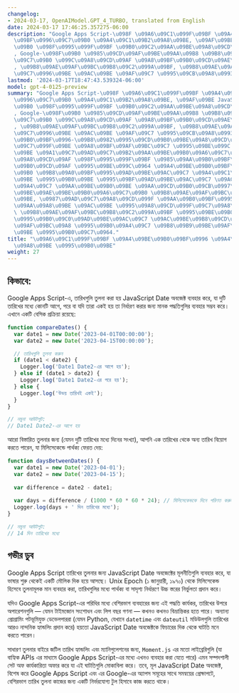 ```yaml
---
changelog:
- 2024-03-17, OpenAIModel.GPT_4_TURBO, translated from English
date: 2024-03-17 17:46:25.357275-06:00
description: "Google Apps Script-\u098F \u09A6\u09C1\u099F\u09BF \u09A4\u09BE\u09B0\
  \u09BF\u0996\u09C7\u09B0 \u09A4\u09C1\u09B2\u09A8\u09BE, \u09AF\u09BE JavaScript-\u098F\
  \u09B0 \u098F\u0995\u099F\u09BF \u09B0\u09C2\u09AA\u09BE\u09A8\u09CD\u09A4\u09B0\
  , Google-\u098F\u09B0 \u0985\u09CD\u09AF\u09BE\u09AA\u09B8 \u09B8\u09AE\u09C2\u09B9\
  \u09C7\u09B0 \u099C\u09A8\u09CD\u09AF \u09A8\u09BF\u09B0\u09CD\u09AE\u09BF\u09A4\
  , \u09B8\u09AE\u09AF\u09BC\u09B8\u09C2\u099A\u09BF, \u09B8\u09AE\u09AF\u09BC\u09B0\
  \u09C7\u0996\u09BE \u09AC\u09BE \u09AF\u09C7 \u0995\u09CB\u09A8\u0993\u2026"
lastmod: '2024-03-17T18:47:43.539324-06:00'
model: gpt-4-0125-preview
summary: "Google Apps Script-\u098F \u09A6\u09C1\u099F\u09BF \u09A4\u09BE\u09B0\u09BF\
  \u0996\u09C7\u09B0 \u09A4\u09C1\u09B2\u09A8\u09BE, \u09AF\u09BE JavaScript-\u098F\
  \u09B0 \u098F\u0995\u099F\u09BF \u09B0\u09C2\u09AA\u09BE\u09A8\u09CD\u09A4\u09B0\
  , Google-\u098F\u09B0 \u0985\u09CD\u09AF\u09BE\u09AA\u09B8 \u09B8\u09AE\u09C2\u09B9\
  \u09C7\u09B0 \u099C\u09A8\u09CD\u09AF \u09A8\u09BF\u09B0\u09CD\u09AE\u09BF\u09A4\
  , \u09B8\u09AE\u09AF\u09BC\u09B8\u09C2\u099A\u09BF, \u09B8\u09AE\u09AF\u09BC\u09B0\
  \u09C7\u0996\u09BE \u09AC\u09BE \u09AF\u09C7 \u0995\u09CB\u09A8\u0993 \u09A4\u09BE\
  \u09B0\u09BF\u0996-\u09B8\u0982\u0995\u09CD\u09B0\u09BE\u09A8\u09CD\u09A4 \u09A1\
  \u09C7\u099F\u09BE \u09A8\u09BF\u09AF\u09BC\u09C7 \u0995\u09BE\u099C \u0995\u09B0\
  \u09BE \u09A1\u09C7\u09AD\u09C7\u09B2\u09AA\u09BE\u09B0\u09A6\u09C7\u09B0 \u099C\
  \u09A8\u09CD\u09AF \u098F\u0995\u099F\u09BF \u0985\u09AA\u09B0\u09BF\u09B9\u09BE\
  \u09B0\u09CD\u09AF \u0995\u09BE\u099C\u0964 \u09A4\u09BE\u09B0\u09BF\u0996\u09C7\
  \u09B0 \u09B8\u09A0\u09BF\u0995\u09AD\u09BE\u09AC\u09C7 \u09A4\u09C1\u09B2\u09A8\
  \u09BE \u0995\u09B0\u09BE \u0995\u09BF\u09AD\u09BE\u09AC\u09C7 \u09AC\u09C1\u099D\
  \u09A4\u09C7 \u09AA\u09BE\u09B0\u09BE \u09AA\u09CD\u09B0\u09CB\u0997\u09CD\u09B0\
  \u09BE\u09AE\u09BE\u09B0\u09A6\u09C7\u09B0 \u09B8\u09AE\u09AF\u09BC\u09B8\u09C0\u09AE\
  \u09BE, \u0987\u09AD\u09C7\u09A8\u09CD\u099F \u09AA\u09B0\u09BF\u0995\u09B2\u09CD\
  \u09AA\u09A8\u09BE \u09AC\u09BE \u0995\u09A8\u09CD\u099F\u09C7\u09A8\u09CD\u099F\
  \ \u09B8\u09AE\u09AF\u09BC\u09B8\u09C2\u099A\u09BF \u0995\u09BE\u09B0\u09CD\u09AF\
  \u0995\u09B0\u09C0\u09AD\u09BE\u09AC\u09C7 \u09AC\u09BE\u09B8\u09CD\u09A4\u09AC\u09BE\
  \u09AF\u09BC\u09A8 \u0995\u09B0\u09A4\u09C7 \u09B8\u09B9\u09BE\u09AF\u09BC\u09A4\
  \u09BE \u0995\u09B0\u09C7\u0964."
title: "\u09A6\u09C1\u099F\u09BF \u09A4\u09BE\u09B0\u09BF\u0996 \u09A4\u09C1\u09B2\
  \u09A8\u09BE \u0995\u09B0\u09BE"
weight: 27
---
```


## কিভাবে:
Google Apps Script-এ, তারিখগুলি তুলনা করা হয় JavaScript Date অবজেক্ট ব্যবহার করে, যা দুটি তারিখের মধ্যে কোনটি আগে, পরে বা যদি তারা একই হয় তা নির্ধারণ করার জন্য মানক পদ্ধতিগুলির ব্যবহার সম্ভব করে। এখানে একটি বেসিক প্রক্রিয়া রয়েছে:

```javascript
function compareDates() {
  var date1 = new Date('2023-04-01T00:00:00');
  var date2 = new Date('2023-04-15T00:00:00');

  // তারিখগুলি তুলনা করুন
  if (date1 < date2) {
    Logger.log('Date1 Date2-এর আগে হয়');
  } else if (date1 > date2) {
    Logger.log('Date1 Date2-এর পরে হয়');
  } else {
    Logger.log('উভয় তারিখই একই');
  }
}

// নমুনা আউটপুট:
// Date1 Date2-এর আগে হয়
```

আরো বিস্তারিত তুলনার জন্য (যেমন দুটি তারিখের মধ্যে দিনের সংখ্যা), আপনি এক তারিখের থেকে অন্য তারিখ বিয়োগ করতে পারেন, যা মিলিসেকেন্ডে পার্থক্য ফেরত দেয়:

```javascript
function daysBetweenDates() {
  var date1 = new Date('2023-04-01');
  var date2 = new Date('2023-04-15');
  
  var difference = date2 - date1;
  
  var days = difference / (1000 * 60 * 60 * 24); // মিলিসেকেন্ডকে দিনে পরিণত করুন
  Logger.log(days + ' দিন তারিখের মধ্যে');
}

// নমুনা আউটপুট:
// 14 দিন তারিখের মধ্যে
```

## গভীর ডুব
Google Apps Script তারিখের তুলনার জন্য JavaScript Date অবজেক্টের মূলনীতিগুলি ব্যবহার করে, যা ভাষার শুরু থেকেই একটি মৌলিক দিক হয়ে আসছে। Unix Epoch (১ জানুয়ারী, ১৯৭০) থেকে মিলিসেকেন্ড হিসেবে তুলনামূলক মান ব্যবহার করা, তারিখগুলির মধ্যে পার্থক্য বা সাদৃশ্য নির্ধারণে উচ্চ স্তরের নির্ভুলতা প্রদান করে।

যদিও Google Apps Script-এর পরিধির মধ্যে বেশিরভাগ ব্যবহারের জন্য এই পদ্ধতি কার্যকর, তারিখের উপরে অপারেশনগুলি — যেমন টাইমজোন সংশোধন এবং লিপ বছর গণনা — কখনও কখনও বিভ্রান্তিকর হতে পারে। অন্যান্য প্রোগ্রামিং পটভূমিযুক্ত ডেভেলপাররা (যেমন Python, যেখানে `datetime` এবং `dateutil` মডিউলগুলি তারিখের আরও নান্দনিক হ্যান্ডলিং প্রদান করে) হয়তো JavaScript Date অবজেক্টকে ফিচারের দিক থেকে ঘাটতি মনে করতে পারেন।

সাধারণ তুলনার বাইরে জটিল তারিখ হ্যান্ডলিং এবং ম্যানিপুলেশনের জন্য, `Moment.js` এর মতো লাইব্রেরিগুলি (যা বাহ্যিক APIs এর মাধ্যমে Google Apps Script-এর মধ্যে এখনও ব্যবহার করা যেতে পারে) এমন সম্পদশালী সেট অফ কার্যকারিতা অফার করে যা এই ঘাটতিগুলি মোকাবিলা করে। তবে, মূল JavaScript Date অবজেক্ট, বিশেষ করে Google Apps Script এবং এর Google-এর অ্যাপস সমূহের সাথে সমন্বয়ের প্রেক্ষাপটে, বেশিরভাগ তারিখ তুলনা কাজের জন্য একটি নির্ভরযোগ্য টুল হিসাবে কাজ করতে থাকে।
